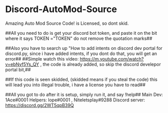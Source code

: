 # Discord-AutoMod-Source
Amazing Auto Mod Source Code! is Licensed, so dont skid.

##All you need to do is get your discord bot token, and paste it on the bit where it
says TOKEN ="TOKEN" do not remove the quotation marks##

##Also you have to search up "How to add intents on discord dev portal
for discord.py, since i have added intents, if you dont do that, you will
get an error##
##Simple watch this video: https://m.youtube.com/watch?v=ebNvf5Ys_QY , the code 
is already added, so skip the discord develepor portal bit,##

##If this code is seen skidded, (skidded means if you steal the code)
this will lead you into illegal trouble, i have a license you have to read##

##All you got to do after it is setup, simply run it, and say !help##
Main Dev: 1Ace#0001 
Helpers: lope#0001 , Niteletsplay#9288 
Discord server: https://discord.gg/2WT5qpB39Q
